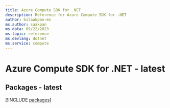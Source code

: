 ```yaml
---
title: Azure Compute SDK for .NET
description: Reference for Azure Compute SDK for .NET
author: bilaakpan-ms
ms.author: saakpan
ms.data: 09/22/2023
ms.topic: reference
ms.devlang: dotnet
ms.service: compute
---
```

# Azure Compute SDK for .NET - latest
## Packages - latest
[!INCLUDE [packages](compute-index.md)]